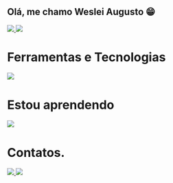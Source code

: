 ## Olá, me chamo Weslei Augusto 😁

<div>
   <a href="https://github.com/weslei573">
   <img height="180em" src="https://github-readme-stats.vercel.app/api?username=weslei573&show_icons=true&theme=transparent&include_all_commits=true&count_private=true"/>
   <img height="180em" src="https://github-readme-stats.vercel.app/api/top-langs/?username=weslei573&layout=compact&langs_count=6&theme=transparent"/>
   </a>
</div>

<div style="display: inline_block;" height="180em">
   <h1>Ferramentas e Tecnologias</h1>
   <img src="https://skillicons.dev/icons?i=html,css,git,vscode,idea,ubuntu" />
</div>

<div style="display: inline_block">
   <h1>Estou aprendendo</h1>
   <img src="https://skillicons.dev/icons?i=js,java,postman,react"/>
</div>

<div> 
<h1> Contatos.</h1>
  <a href ="mailto:augustow789@gmail.com" target="_blank">
     <img src="https://img.shields.io/badge/Gmail-ed1c24?style=for-the-badge&logo=gmail&logoColor=white" target="_blank">
  </a>
  <a href ="https://www.linkedin.com/in/wesley-augusto-64460624a/" target="_blank">
     <img src="https://img.shields.io/badge/-LinkedIn-%230077B5?style=for-the-badge&logo=linkedin&logoColor=white" target="_blank">
  </a>
</div>

<!-- ![Snake animation](https://github.com/weslei573/weslei573/blob/output/github-contribution-grid-snake-dark.svg) --/>
